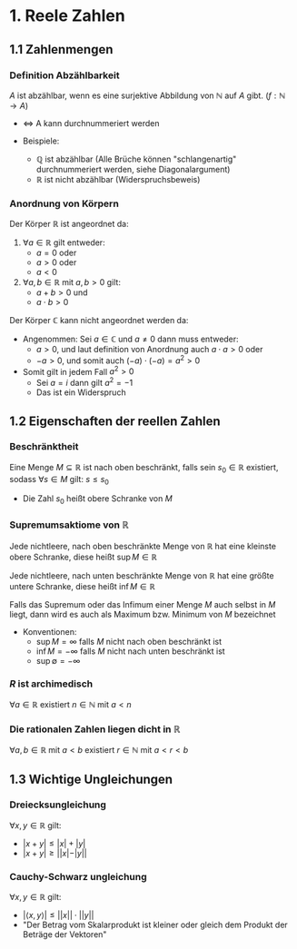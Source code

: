 # 1. Reele Zahlen

## 1.1 Zahlenmengen

### Definition Abzählbarkeit

$A$ ist abzählbar, wenn es eine surjektive Abbildung von $\mathbb{N}$ auf $A$ gibt. ($f: \mathbb{N} \rightarrow A$)

- $\iff$ A kann durchnummeriert werden

- Beispiele:
  - $\mathbb{Q}$ ist abzählbar (Alle Brüche können "schlangenartig" durchnummeriert werden, siehe Diagonalargument)
  - $\mathbb{R}$ ist nicht abzählbar (Widerspruchsbeweis)

### Anordnung von Körpern

Der Körper $\mathbb{R}$ ist angeordnet da:

1.  $\forall a \in \mathbb{R}$ gilt entweder:
    - $a=0$ oder
    - $a>0$ oder
    - $a<0$
2.  $\forall a,b \in \mathbb{R}$ mit $a,b>0$ gilt:
    - $a+b>0$ und
    - $a \cdot b>0$

Der Körper $\mathbb{C}$ kann nicht angeordnet werden da:

- Angenommen: Sei $a \in \mathbb{C}$ und $a\neq 0$ dann muss entweder:
  - $a>0$, und laut definition von Anordnung auch $a \cdot a>0$ oder
  - $-a>0$, und somit auch $(-a) \cdot (-a)=a^2 >0$
- Somit gilt in jedem Fall $a^2>0$
  - Sei $a=i$ dann gilt $a^2=-1$
  - Das ist ein Widerspruch

## 1.2 Eigenschaften der reellen Zahlen

### Beschränktheit

Eine Menge $M \subseteq \mathbb{R}$ ist nach oben beschränkt,
falls sein $s_0 \in \mathbb{R}$ existiert, sodass
$\forall s \in M$ gilt: $s \leq s_0$

- Die Zahl $s_0$ heißt obere Schranke von $M$

### Supremumsaktiome von $\mathbb{R}$

Jede nichtleere, nach oben beschränkte Menge von $\mathbb{R}$ hat eine kleinste obere Schranke, diese heißt $\sup M\in \mathbb{R}$

Jede nichtleere, nach unten beschränkte Menge von $\mathbb{R}$ hat eine größte untere Schranke, diese heißt $\inf M\in \mathbb{R}$

Falls das Supremum oder das Infimum einer Menge $M$ auch selbst in $M$ liegt, dann wird es auch als Maximum bzw. Minimum von $M$ bezeichnet

- Konventionen:
  - $\sup M= \infty$ falls $M$ nicht nach oben beschränkt ist
  - $\inf M = -\infty$ falls $M$ nicht nach unten beschränkt ist
  - $\sup \emptyset = -\infty$

### $R$ ist archimedisch

$\forall a \in \mathbb{R}$ existiert $n \in \mathbb{N}$ mit $a < n$

### Die rationalen Zahlen liegen dicht in $\mathbb{R}$

$\forall a,b \in \mathbb{R}$ mit $a<b$ existiert $r \in \mathbb{N}$ mit $a < r < b$

## 1.3 Wichtige Ungleichungen

### Dreiecksungleichung

$\forall x,y  \in \mathbb{R}$ gilt:

- $|x+y| \leq |x|+|y|$
- $|x+y| \geq ||x|-|y||$

### Cauchy-Schwarz ungleichung

$\forall x,y  \in \mathbb{R}$ gilt:

- $|\langle x,y \rangle|  \leq ||x|| \cdot ||y||$
- "Der Betrag vom Skalarprodukt ist kleiner oder gleich dem Produkt der Beträge der Vektoren"
